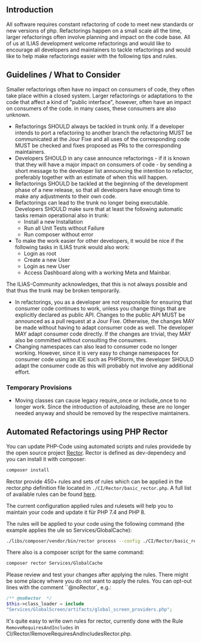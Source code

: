 ## Introduction
All software requires constant refactoring of code to meet new standards or 
new versions of php. Refactorings happen on a small scale all the time, 
larger refactorings often involve planning and impact on the code base. All 
of us at ILIAS development welcome refactorings and would like to encourage 
all developers and maintainers to tackle refactorings and would like to help 
make refactorings easier with the following tips and rules.

## Guidelines / What to Consider
Smaller refactorings often have no impact on consumers of code, they often 
take place within a closed system. Larger refactorings or adaptations to the 
code that affect a kind of "public interface", however, often have an impact 
on consumers of the code. in many cases, these consumers are also 
unknown.
- Refactorings SHOULD always be tackled in trunk only. If a developer 
  intends to port a refactoring to another branch the refactoring MUST be 
  communicated at the Jour Fixe and all uses of the corresponding code MUST 
  be checked and fixes proposed as PRs to the corresponding maintainers.
- Developers SHOULD in any case announce refactorings - if it is known that 
  they will have a major impact on consumers of code - by sending a short 
  message to the developer list announcing the intention to refactor, 
  preferably together with an estimate of when this will happen.
- Refactorings SHOULD be tackled at the beginning of the development phase 
  of a new release, so that all developers have enough time to make any 
  adjustments to their own code.
- Refactorings can lead to the trunk no longer being executable. Developers 
  SHOULD make sure that at least the following automatic tasks remain 
  operational also in trunk:
  - Install a new Installation
  - Run all Unit Tests without Failure
  - Run composer without error 
- To make the work easier for other developers, it would be nice if the 
  following tasks in ILIAS trunk would also work:
  - Login as root
  - Create a new User
  - Login as new User
  - Access Dashboard along with a working Meta and Mainbar.

The ILIAS-Community acknowledges, that this is not always possible and that 
thus the trunk may be broken temporarily.

- In refactorings, you as a developer are not responsible for ensuring that 
  consumer code continues to work, unless you change things that are 
  explicitly declared as public API. Changes to the public API MUST be 
  announced as a pull request at a Jour Fixe. Otherwise, the changes MAY be 
  made without having to adapt consumer code as well. The developer MAY 
  adapt consumer code directly. If the changes are trivial, they MAY also 
  be committed without consulting the consumers.
- Changing namespaces can also lead to consumer code no longer working. 
  However, since it is very easy to change namespaces for consumer code 
  using an IDE such as PHPStorm, the developer SHOULD adapt the consumer 
  code as this will probably not involve any additional effort.

### Temporary Provisions
- Moving classes can cause legacy require_once or include_once to no longer 
  work. Since the introduction of autoloading, these are no longer needed 
  anyway and should be removed by the respective maintainers.

## Automated Refactorings using PHP Rector
You can update PHP-Code using automated scripts and rules providede by 
the open source project [Rector](https://github.com/rectorphp/rector). 
Rector is defined as dev-dependecy and you can install it with composer:

```bash
composer install
```
Rector provide 450+ rules and sets of rules which can be applied in the 
rector.php definition file located in `./CI/Rector/basic_rector.php`. A full list 
of available rules can be found [here](https://github.com/rectorphp/rector/blob/main/docs/rector_rules_overview.md).

The current configuration applied rules and rulesets will help you to 
maintain your code and update it für PHP 7.4 and PHP 8.

The rules will be applied to your code using the following command (the 
example applies the ule so Services/GlobalCache): 

```bash
./libs/composer/vendor/bin/rector process --config ./CI/Rector/basic_rector.php --no-diffs Services/GlobalCache
```
There also is a composer script for the same command:

```bash
composer rector Services/GlobalCache
```
Please review and test your changes after applying the rules. There might be 
some placey whwre you do not want to apply the rules. You can opt-out lines 
with the comment ``@noRector`, e.g.:

```php
/** @noRector  */
$this->class_loader = include 
"Services/GlobalScreen/artifacts/global_screen_providers.php";
```

It's quite easy to write own rules for rector, currently done with the Rule 
`RemoveRequiresAndIncludes` in CI/Rector/RemoveRequiresAndIncludesRector.php. 


